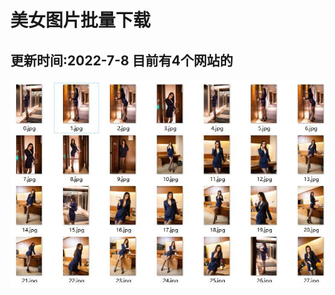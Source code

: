 # 美女图片批量下载  
## 更新时间:2022-7-8   目前有4个网站的
![](https://raw.githubusercontent.com/php737/beauty/main/images/meinv.jpg)
